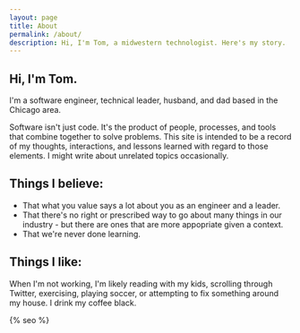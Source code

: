 ```yaml
---
layout: page
title: About
permalink: /about/
description: Hi, I'm Tom, a midwestern technologist. Here's my story. 
---
```


## Hi, I'm Tom.

I'm a software engineer, technical leader, husband, and dad based in the Chicago area.

Software isn't just code. It's the product of people, processes, and tools that combine together to solve problems. This site is intended to be a record of my thoughts, interactions, and lessons learned with regard to those elements. I might write about unrelated topics occasionally. 

## Things I believe:

* That what you value says a lot about you as an engineer and a leader.
* That there's no right or prescribed way to go about many things in our industry - but there are ones that are more appopriate given a context.
* That we're never done learning. 

## Things I like:

When I'm not working, I'm likely reading with my kids, scrolling through Twitter, exercising, playing soccer, or attempting to fix something around my house. I drink my coffee black. 

{% seo %}